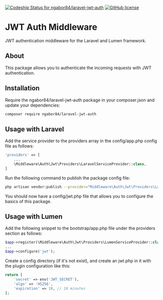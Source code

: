 [ ![Codeship Status for ngabor84/laravel-jwt-auth](https://app.codeship.com/projects/4acd9840-d44b-0136-bbd3-12df9672426a/status?branch=master)](https://app.codeship.com/projects/316531)
[![GitHub license](https://img.shields.io/github/license/ngabor84/laravel-jwt-auth.svg)](https://github.com/ngabor84/laravel-jwt-auth/blob/master/LICENSE)

# JWT Auth Middleware
JWT authentication middleware for the Laravel and Lumen framework.

## About
This package allows you to authenticate the incoming requests with JWT authentication.

## Installation
Require the ngabor84/laravel-jwt-auth package in your composer.json and update your dependencies:
```bash
composer require ngabor84/laravel-jwt-auth
```

## Usage with Laravel
Add the service provider to the providers array in the config/app.php config file as follows:
```php
'providers' => [
    ...
    \Middleware\Auth\Jwt\Providers\LaravelServiceProvider::class,
]
```
Run the following command to publish the package config file:
```bash
php artisan vendor:publish --provider="Middleware\Auth\Jwt\Providers\LaravelServiceProvider"
```
You should now have a config/jwt.php file that allows you to configure the basics of this package.

## Usage with Lumen
Add the following snippet to the bootstrap/app.php file under the providers section as follows:
```php
$app->register(\Middleware\Auth\Jwt\Providers\LumenServiceProvider::class);
...
$app->configure('jwt');
```

Create a config directory (if it's not exist), and create an jwt.php in it with the plugin configuration like this:
```php
return [
    'secret' => env('JWT_SECRET'),
    'algo' => 'HS256',
    'expiration' => 10, // 10 minutes
];
```
